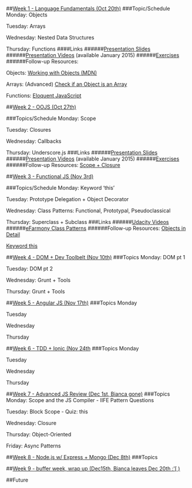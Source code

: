 ##[Week 1 - Language Fundamentals (Oct 20th)](id:wk1)
###Topic/Schedule
Monday: Objects

Tuesday: Arrays

Wednesday: Nested Data Structures

Thursday: Functions
####Links
######[Presentation Slides](www.bit.ly/js102-slides1)
######[Presentation Videos](www.frontendmasteres.com/courses) (available January 2015)
######[Exercises](www.bit.ly/js102-exercises)
######Follow-up Resources:

Objects:
    [Working with Objects (MDN)](https://developer.mozilla.org/en-US/docs/Web/JavaScript/Guide/Working_with_Objects)
    
Arrays:
	(Advanced) [Check if an Object is an Array](https://developer.mozilla.org/en-US/docs/Web/JavaScript/Guide/Working_with_Objects)
	
Functions:
[Eloquent JavaScript](http://eloquentjavascript.net/03_functions.html)
<!--#############################################################################################################-->
##[Week 2 - OOJS (Oct 27th)](id:wk2) 

###Topics/Schedule
Monday: Scope 

Tuesday: Closures

Wednesday: Callbacks

Thursday: Underscore.js
###Links
######[Presentation Slides](www.slides.com/biancagandolfo/intro-func)
######[Presentation Videos](www.frontendmasteres.com/courses) (available January 2015)
######[Exercises](www.github.com/bgando/functionalJS)
######Follow-up Resources:
[Scope + Closure](http://speakingjs.com/es5/ch16.html)

<!--#############################################################################################################-->

##[Week 3 - Functional JS (Nov 3rd)](id:wk3)

###Topics/Schedule
Monday: Keyword ‘this’

Tuesday: Prototype Delegation + Object Decorator

Wednesday: Class Patterns: Functional, Prototypal, Pseudoclassical

Thursday: Superclass + Subclass
###Links
######[Udacity Videos](https://www.udacity.com/course/ud015)
######[eFarmony Class Patterns](http://www.github.com/bgando/efarmony-class-patterns)
######Follow-up Resources:
[Objects in Detail](http://javascriptissexy.com/javascript-objects-in-detail/)

[Keyword this](http://javascriptissexy.com/understand-javascripts-this-with-clarity-and-master-it/)

<!--#############################################################################################################-->

##[Week 4 - DOM + Dev Toolbelt (Nov 10th)](id:wk4)
###Topics
Monday: DOM pt 1 

Tuesday: DOM pt 2

Wednesday: Grunt + Tools

Thursday: Grunt + Tools

<!--###Links
Events
#####DOM LINKS
######[DOM Slides](www.teaching-materials.org/js200/)
######[DOM Project](www.github.com/bgando/efarmony-dom)

#####DEV TOOLBELT LINKS
######[FE Masters Videos (David Mosher)](https://frontendmasters.com/courses/workflows-and-tooling/)

######Follow-up Resources-->

<!--#############################################################################################################-->

##[Week 5 - Angular JS (Nov 17th)](id:wk5) 
###Topics
Monday

Tuesday

Wednesday

Thursday

<!--###Links
######Presentation
######Project
######Follow-up Resources-->

<!--#############################################################################################################-->
##[Week 6 - TDD + Ionic (Nov 24th](id:wk6) 
###Topics
Monday

Tuesday

Wednesday

Thursday
<!--###Links
######Presentation
######Project
######Follow-up Resources-->

<!--#############################################################################################################-->

##[Week 7 - Advanced JS Review (Dec 1st, Bianca gone)](id:wk7)
###Topics
Monday: Scope and the JS Compiler - IIFE Pattern Questions

Tuesday: Block Scope - Quiz: this

Wednesday: Closure

Thursday: Object-Oriented

Friday: Async Patterns
<!--###Links
######[FE Masters Videos (Kyle Simpson)]()
######[Project]()
######Follow-up Resources
-->

<!--#############################################################################################################-->

##[Week 8 - Node.js w/ Express + Mongo (Dec 8th)](id:wk8) 
###Topics
<!--###Links
######[Presentation]()
######[Project]()
######Follow-up Resources:
[Node.js]()-->

<!--#############################################################################################################-->
##[Week 9 - buffer week, wrap up (Dec15th, Bianca leaves Dec 20th :’\[ ) ](id:wk9)
<!--###Topics
###Links
######Presentation
######Project
######Follow-up Resources
-->

<!--#############################################################################################################-->
##Future
<!--http://javascriptissexy.com/learn-intermediate-and-advanced-javascript/-->

